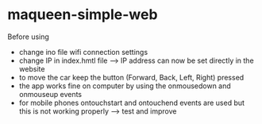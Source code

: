 # maqueen-simple-web

Before using
* change ino file wifi connection settings
* change IP in index.hmtl file --> IP address can now be set directly in the website
* to move the car keep the button (Forward, Back, Left, Right) pressed
* the app works fine on computer by using the onmousedown and onmouseup events
* for mobile phones ontouchstart and ontouchend events are used but this is not working properly --> test and improve
